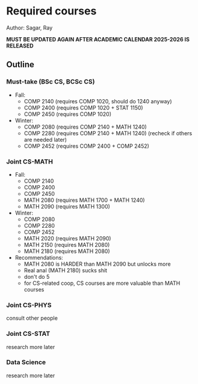 # Required courses

Author: Sagar, Ray

**MUST BE UPDATED AGAIN AFTER ACADEMIC CALENDAR 2025-2026 IS RELEASED**

## Outline

### Must-take (BSc CS, BCSc CS)

- Fall:
  - COMP 2140 (requires COMP 1020, should do 1240 anyway)
  - COMP 2400 (requires COMP 1020 + STAT 1150)
  - COMP 2450 (requires COMP 1020)
- Winter:
  - COMP 2080 (requires COMP 2140 + MATH 1240)
  - COMP 2280 (requires COMP 2140 + MATH 1240) (recheck if others are needed later)
  - COMP 2452 (requires COMP 2400 + COMP 2452)

### Joint CS-MATH

- Fall:
  - COMP 2140
  - COMP 2400
  - COMP 2450
  - MATH 2080 (requires MATH 1700 + MATH 1240)
  - MATH 2090 (requires MATH 1300)
- Winter:
  - COMP 2080
  - COMP 2280
  - COMP 2452
  - MATH 2020 (requires MATH 2090)
  - MATH 2150 (requires MATH 2080)
  - MATH 2180 (requires MATH 2080)
- Recommendations:
  - MATH 2080 is HARDER than MATH 2090 but unlocks more
  - Real anal (MATH 2180) sucks shit
  - don't do 5
  - for CS-related coop, CS courses are more valuable than MATH courses

### Joint CS-PHYS

consult other people

### Joint CS-STAT

research more later

### Data Science

research more later
